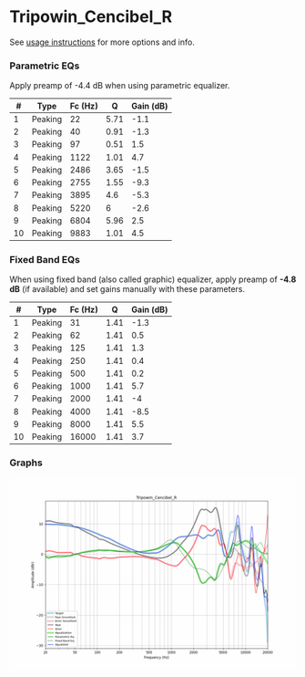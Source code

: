 # Tripowin_Cencibel_R
See [usage instructions](https://github.com/jaakkopasanen/AutoEq#usage) for more options and info.

### Parametric EQs
Apply preamp of -4.4 dB when using parametric equalizer.

|   # | Type    |   Fc (Hz) |    Q |   Gain (dB) |
|-----|---------|-----------|------|-------------|
|   1 | Peaking |        22 | 5.71 |        -1.1 |
|   2 | Peaking |        40 | 0.91 |        -1.3 |
|   3 | Peaking |        97 | 0.51 |         1.5 |
|   4 | Peaking |      1122 | 1.01 |         4.7 |
|   5 | Peaking |      2486 | 3.65 |        -1.5 |
|   6 | Peaking |      2755 | 1.55 |        -9.3 |
|   7 | Peaking |      3895 | 4.6  |        -5.3 |
|   8 | Peaking |      5220 | 6    |        -2.6 |
|   9 | Peaking |      6804 | 5.96 |         2.5 |
|  10 | Peaking |      9883 | 1.01 |         4.5 |

### Fixed Band EQs
When using fixed band (also called graphic) equalizer, apply preamp of **-4.8 dB** (if available) and set gains manually with these parameters.

|   # | Type    |   Fc (Hz) |    Q |   Gain (dB) |
|-----|---------|-----------|------|-------------|
|   1 | Peaking |        31 | 1.41 |        -1.3 |
|   2 | Peaking |        62 | 1.41 |         0.5 |
|   3 | Peaking |       125 | 1.41 |         1.3 |
|   4 | Peaking |       250 | 1.41 |         0.4 |
|   5 | Peaking |       500 | 1.41 |         0.2 |
|   6 | Peaking |      1000 | 1.41 |         5.7 |
|   7 | Peaking |      2000 | 1.41 |        -4   |
|   8 | Peaking |      4000 | 1.41 |        -8.5 |
|   9 | Peaking |      8000 | 1.41 |         5.5 |
|  10 | Peaking |     16000 | 1.41 |         3.7 |

### Graphs
![](./Tripowin_Cencibel_R.png)
